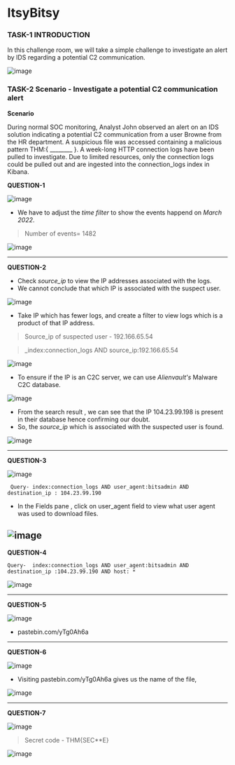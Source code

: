 # ItsyBitsy

### TASK-1  INTRODUCTION

  In this challenge room, we will take a simple challenge to investigate an alert by IDS regarding a potential C2 communication.

![image](https://github.com/rahulr98/TryHackMe/assets/116432525/349253b7-274d-4bbb-a3af-c6b9e9055375)

### TASK-2 Scenario - Investigate a potential C2 communication alert

**Scenario**

  During normal SOC monitoring, Analyst John observed an alert on an IDS solution indicating a potential C2 communication from a user Browne from the HR department. A suspicious file was accessed containing a malicious pattern THM:{ ________ }. A week-long HTTP connection logs have been pulled to investigate. Due to limited resources, only the connection logs could be pulled out and are ingested into the connection_logs index in Kibana.

**QUESTION-1**

![image](https://github.com/rahulr98/TryHackMe/assets/116432525/20f09f7f-4102-4e93-8571-5d889aaf660e)

  - We have to adjust the *time filter* to show the events happend on *March 2022*.

> Number of events= 1482

![image](https://github.com/rahulr98/TryHackMe/assets/116432525/1c817d34-6401-4416-bb1b-478ddbd0eb28)

--------------------------------------------------------------------------------------------------------------------------------------------------------------------------------
**QUESTION-2**

  - Check *source_ip* to view the IP addresses associated with the logs.
  - We cannot conclude that which IP is associated with the suspect user.

![image](https://github.com/rahulr98/TryHackMe/assets/116432525/0a13e544-7abe-4bff-b822-b8616bfd397b)

  - Take IP which has fewer logs, and create a filter to view logs which is a product of that IP address.

> Source_ip of suspected user - 192.166.65.54

> _index:connection_logs AND source_ip:192.166.65.54

![image](https://github.com/rahulr98/TryHackMe/assets/116432525/ac2f6374-3b6a-444b-b95f-047be926a45f)

  - To ensure if the IP is an C2C server, we can use *Alienvault's* Malware C2C database.

![image](https://github.com/rahulr98/TryHackMe/assets/116432525/bda9e915-bb14-4199-9e7b-fbb738044ef4)

  - From the search result , we can see that the IP 104.23.99.198 is present in their database hence confirming our doubt.
  - So, the *source_ip* which is associated with the suspected user is found.

![image](https://github.com/rahulr98/TryHackMe/assets/116432525/5fc5f688-0b70-4f81-8dd9-d3d23261fb1e)

--------------------------------------------------------------------------------------------------------------------------------------------------------------------

**QUESTION-3**

![image](https://github.com/rahulr98/TryHackMe/assets/116432525/47945e0e-e3f8-4311-97ab-4848dc58dad9)

  ` Query- index:connection_logs AND user_agent:bitsadmin AND destination_ip : 104.23.99.190`

  - In the Fields pane , click on user_agent field to view what user agent was used to download files.

![image](https://github.com/rahulr98/TryHackMe/assets/116432525/4c7ae2eb-33be-4bde-bb9f-344b7074b67f)
---------------------------------------------------------------------------------------------------------------------------------------------------------------------------------

**QUESTION-4**

  `Query-  index:connection_logs AND user_agent:bitsadmin AND destination_ip :104.23.99.190 AND host: *`
  
![image](https://github.com/rahulr98/TryHackMe/assets/116432525/ebced04c-0b67-45ef-b2cf-b5df04ad89c5)

---------------------------------------------------------------------------------------------------------------------------------------------------------------------------------

**QUESTION-5**

![image](https://github.com/rahulr98/TryHackMe/assets/116432525/cc5d4b01-8b80-4fff-8a08-a950d5c870cb)

  - pastebin.com/yTg0Ah6a

---------------------------------------------------------------------------------------------------------------------------------------------------------------------------------

**QUESTION-6**

![image](https://github.com/rahulr98/TryHackMe/assets/116432525/65da6519-4833-4432-a9f6-5d4dcd7eb611)

  - Visiting pastebin.com/yTg0Ah6a gives us the name of the file,

![image](https://github.com/rahulr98/TryHackMe/assets/116432525/fe6cccb3-2e58-47ae-9e69-43fed99e4df7)

---------------------------------------------------------------------------------------------------------------------------------------------------------------------------------

**QUESTION-7**

![image](https://github.com/rahulr98/TryHackMe/assets/116432525/fd6ec0cf-59c5-42dc-8cfd-f8cb18c3b2d4)

> Secret code - THM{SEC**E}

![image](https://github.com/rahulr98/TryHackMe/assets/116432525/2bf98f95-8ab3-41d9-b315-4dd194280bed)
